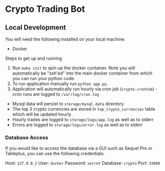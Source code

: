# Crypto Trading Bot

## Local Development

You will need the following installed on your local machine:

-   Docker

Steps to get up and running

1. Run `make init` to spin up the docker container. Note you will automatically be "ssh'ed" into the main docker container from which you can run your python code.
2. To run application manually run `python app.py`.
3. Application will automatically run hourly via cron job (`crypto.crontab`) - cron runs are logged to `/var/log/cron.log`

-   Mysql data will persist to `storage/mysql_data` directory
-   The top 3 crypto currencies are stored in `top_crypto_currencies` table which will be updated hourly
-   Hourly trades are logged to `storage/logs/app.log` as well as to stderr
-   Errors are logged to `storage/logs/error.log` as well as to stderr

### Database Access

If you would like to access the database via a GUI such as Sequel Pro or Tableplus, you can use the following credentials:

Host: `127.0.0.1`
User: `docker`
Password: `secret`
Database: `crypto`
Port: `33060`
